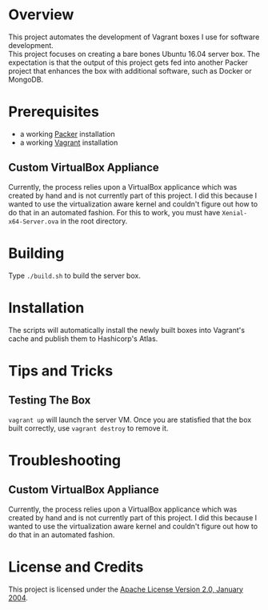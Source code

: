 # Overview
This project automates the development of Vagrant boxes I use for software development.  
This project focuses on creating a bare bones Ubuntu 16.04 server box.  The expectation
is that the output of this project gets fed into another Packer project that enhances
the box with additional software, such as Docker or MongoDB.

# Prerequisites
* a working [Packer](https://www.packer.io/) installation
* a working [Vagrant](https://www.vagrantup.com/) installation

## Custom VirtualBox Appliance
Currently, the process relies upon a VirtualBox applicance which was created by hand and is not
currently part of this project.  I did this because I wanted to use the virtualization aware kernel
and couldn't figure out how to do that in an automated fashion.  For this to work,
you must have `Xenial-x64-Server.ova` in the root directory.

# Building
Type `./build.sh` to build the server box.

# Installation
The scripts will automatically install the newly built boxes into Vagrant's cache
and publish them to Hashicorp's Atlas.

# Tips and Tricks

## Testing The Box

`vagrant up` will launch the server VM.
Once you are statisfied that the box built correctly, use `vagrant destroy` to remove it.

# Troubleshooting

## Custom VirtualBox Appliance
Currently, the process relies upon a VirtualBox applicance which was created by hand and is not
currently part of this project.  I did this because I wanted to use the virtualization aware kernel
and couldn't figure out how to do that in an automated fashion.

# License and Credits
This project is licensed under the [Apache License Version 2.0, January 2004](http://www.apache.org/licenses/).
